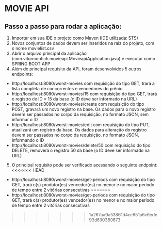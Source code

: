 # MOVIE API

## Passo a passo para rodar a aplicação:
1. Importar em sua IDE o projeto como Maven (IDE utilizada: STS)
2. Novos conjuntos de dados devem ser inseridos na raiz do projeto, com o nome movielist.csv
3. Abrir o arquivo principal da aplicação (com.vitormontich.movieapi.MovieapiApplication.java) e executar como SPRING BOOT APP
4. Além do principal requisito da API, foram desenvolvidos 5 outros endpoints:
+ http://localhost:8080/worst-movies com requisição do tipo GET, trará a lista completa de concorrentes e vencedores do prênio
+ http://localhost:8080/worst-movies/15 com requisição do tipo GET, trará o registro de ID = 15 da base (o ID deve ser informado na URL)
+ http://localhost:8080/worst-movies/create com requisição do tipo POST, gravará um novo registro na base. Os dados para o novo registro devem ser passados no corpo da requisição, no formato JSON, sem informar o ID
+ http://localhost:8080/worst-movies/edit com requisição do tipo PUT, atualizará um registro da base. Os dados para alteração do registro devem ser passados no corpo da requisição, no formato JSON, informando o ID
+ http://localhost:8080/worst-movies/delete/50 com requisição do tipo DELETE, removerá o registro 50 da base (o ID deve ser informado na URL)
5. O principal requisito pode ser verificado acessando o seguinte endpoint:
<<<<<<< HEAD
+ http://localhost:8080/worst-movies/get-periods com requisição do tipo GET, trará o(s) produtor(es) vencedor(es) no menor e no maior período de tempo entre 2 vitórias consecutivas
=======
+ http://localhost:8080/worst-movies/get-periods com requisição do tipo GET, trará o(s) produtor(es) vencedor(es) no menor e no maior período de tempo entre 2 vitórias consecutivas
>>>>>>> 1a267aa9a53861d4ce651a6c6ede93d600380673

